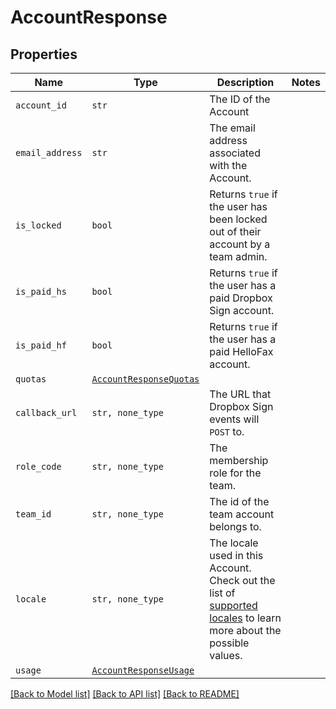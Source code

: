 # AccountResponse



## Properties

| Name | Type | Description | Notes |
| ---- | ---- | ----------- | ----- |
| `account_id` | ```str``` |  The ID of the Account  |  |
| `email_address` | ```str``` |  The email address associated with the Account.  |  |
| `is_locked` | ```bool``` |  Returns `true` if the user has been locked out of their account by a team admin.  |  |
| `is_paid_hs` | ```bool``` |  Returns `true` if the user has a paid Dropbox Sign account.  |  |
| `is_paid_hf` | ```bool``` |  Returns `true` if the user has a paid HelloFax account.  |  |
| `quotas` | [```AccountResponseQuotas```](AccountResponseQuotas.md) |    |  |
| `callback_url` | ```str, none_type``` |  The URL that Dropbox Sign events will `POST` to.  |  |
| `role_code` | ```str, none_type``` |  The membership role for the team.  |  |
| `team_id` | ```str, none_type``` |  The id of the team account belongs to.  |  |
| `locale` | ```str, none_type``` |  The locale used in this Account. Check out the list of [supported locales](/api/reference/constants/#supported-locales) to learn more about the possible values.  |  |
| `usage` | [```AccountResponseUsage```](AccountResponseUsage.md) |    |  |


[[Back to Model list]](../README.md#documentation-for-models) [[Back to API list]](../README.md#documentation-for-api-endpoints) [[Back to README]](../README.md)


